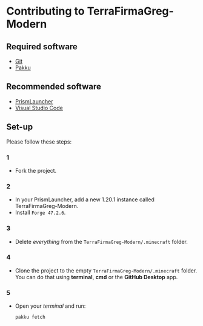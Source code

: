 # Contributing to TerraFirmaGreg-Modern

## Required software

- [Git]
- [Pakku]

## Recommended software

- [PrismLauncher]
- [Visual Studio Code]


## Set-up

Please follow these steps:

### 1

- Fork the project.

### 2

- In your PrismLauncher, add a new 1.20.1 instance called TerraFirmaGreg-Modern.
- Install `Forge 47.2.6`.

### 3

- Delete *everything* from the `TerraFirmaGreg-Modern/.minecraft` folder.

### 4

- Clone the project to the empty `TerraFirmaGreg-Modern/.minecraft` folder. \
You can do that using **terminal**, **cmd** or the **GitHub Desktop** app.

### 5

- Open your _terminal_ and run:
    ```
    pakku fetch
    ```

<!-- Links: -->
[PrismLauncher]: https://prismlauncher.org/
[Visual Studio Code]: https://code.visualstudio.com/
[Git]: https://git-scm.com/
[Pakku]: https://github.com/juraj-hrivnak/Pakku